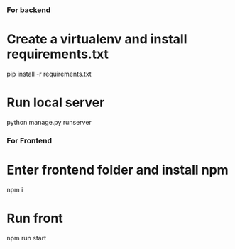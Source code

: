 ### For backend
# Create a virtualenv and install requirements.txt
pip install -r requirements.txt
# Run local server
python manage.py runserver

### For Frontend
# Enter frontend folder and install npm 
npm i
# Run front
npm run start
